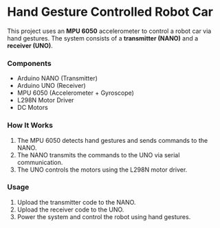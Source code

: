 
# Hand Gesture Controlled Robot Car

This project uses an **MPU 6050** accelerometer to control a robot car via hand gestures. The system consists of a **transmitter (NANO)** and a **receiver (UNO)**.

### Components
- Arduino NANO (Transmitter)
- Arduino UNO (Receiver)
- MPU 6050 (Accelerometer + Gyroscope)
- L298N Motor Driver
- DC Motors

### How It Works
1. The MPU 6050 detects hand gestures and sends commands to the NANO.
2. The NANO transmits the commands to the UNO via serial communication.
3. The UNO controls the motors using the L298N motor driver.


### Usage
1. Upload the transmitter code to the NANO.
2. Upload the receiver code to the UNO.
3. Power the system and control the robot using hand gestures.
